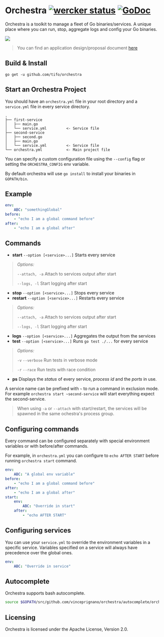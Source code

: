 Orchestra [![wercker status](https://app.wercker.com/status/16ba07e3d295feb5c3874207a9f3fe36/s "wercker status")](https://app.wercker.com/project/bykey/16ba07e3d295feb5c3874207a9f3fe36) [![GoDoc](https://godoc.org/github.com/vinceprignano/orchestra?status.svg)](https://godoc.org/github.com/vinceprignano/orchestra)
======================================================
Orchestra is a toolkit to manage a fleet of Go binaries/services. A unique place where you can run, stop, aggregate logs and config your Go binaries.

![](https://cloud.githubusercontent.com/assets/3118335/6255612/4811c940-b7a9-11e4-8d06-966981de3926.png)

> You can find an application design/proposal document [here](https://github.com/vinceprignano/orchestra/blob/master/DESIGN.md)

Build & Install
---------------
`go get -u github.com/tifo/orchestra`

Start an Orchestra Project
--------------------------
You should have an `orchestra.yml` file in your root directory and a `service.yml` file in every service directory.

```
.
├── first-service
│   ├── main.go
│   └── service.yml			<- Service file
├── second-service
│   ├── second.go
│   ├── main.go
│   └── service.yml			<- Service file
└── orchestra.yml           <- Main project file
```

You can specify a custom configuration file using the `--config` flag or setting the `ORCHESTRA_CONFIG` env variable.

By default orchestra will use `go install` to install your binaries in `GOPATH/bin`.

## Example
```yaml
env:
    ABC: "somethingGlobal"
before:
    - "echo I am a global command before"
after:
    - "echo I am a global after"
```



Commands
--------
- **start** `--option [<service>...]` Starts every service
> _Options:_
>
> `--attach, -a` Attach to services output after start
>
> `--logs, -l`	Start logging after start

- **stop** `--option [<service>...]` Stops every service
- **restart** `--option [<service>...]` Restarts every service
> _Options:_
>
> `--attach, -a` Attach to services output after start
>
> `--logs, -l`	Start logging after start

- **logs** `--option [<service>...]` Aggregates the output from the services
- **test** `--option [<service>...]` Runs `go test ./...` for every service
> _Options:_
>
> `-v` `--verbose` Run tests in verbose mode
>
> `-r` `--race` Run tests with race condition

- **ps** Displays the _status_ of every service, _process id_ and the _ports_ in use.

A service name can be prefixed with `~` to run a command in exclusion mode.
For example `orchestra start ~second-service` will start everything expect the second-service.

> When using `-a` or `--attach` with start/restart, the services will be spawned in the same ochestra's process group.

## Configuring commands
Every command can be configured separately with special environment variables or with before/after commands.

For example, in `orchestra.yml` you can configure to `echo AFTER START` before running `orchestra start` command.

```yaml
env:
    ABC: "A global env variable"
before:
    - "echo I am a global command before"
after:
    - "echo I am a global after"
start:
    env:
    	ABC: "Override in start"
    after:
    	- "echo AFTER START"
```

## Configuring services
You can use your `service.yml` to override the environment variables in a specific service. Variables specified on a service will always have precedence over the global ones.

```yaml
env:
    ABC: "Override in service"
```

Autocomplete
------------
Orchestra supports bash autocomplete.
```sh
source $GOPATH/src/github.com/vinceprignano/orchestra/autocomplete/orchestra
```

Licensing
---------
Orchestra is licensed under the Apache License, Version 2.0.
